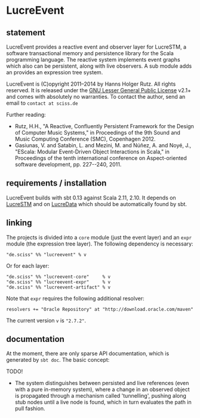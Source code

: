 # LucreEvent

## statement

LucreEvent provides a reactive event and observer layer for LucreSTM, a software transactional memory and persistence library for the Scala programming language. The reactive system implements event graphs which also can be persistent, along with live observers. A sub module adds an provides an expression tree system.

LucreEvent is (C)opyright 2011&ndash;2014 by Hanns Holger Rutz. All rights reserved. It is released under the [GNU Lesser General Public License](https://raw.github.com/Sciss/LucreEvent/master/LICENSE) v2.1+ and comes with absolutely no warranties. To contact the author, send an email to `contact at sciss.de`

Further reading:

 - Rutz, H.H., "A Reactive, Confluently Persistent Framework for the Design of Computer Music Systems," in Proceedings of the 9th Sound and Music Computing Conference (SMC), Copenhagen 2012.
 - Gasiunas, V. and Satabin, L. and Mezini, M. and Núñez, A. and Noyé, J., "EScala: Modular Event-Driven Object Interactions in Scala," in Proceedings of the tenth international conference on Aspect-oriented software development, pp. 227--240, 2011.

## requirements / installation

LucreEvent builds with sbt 0.13 against Scala 2.11, 2.10. It depends on [LucreSTM](https://github.com/Sciss/LucreSTM) and on [LucreData](https://github.com/Sciss/LucreData) which should be automatically found by sbt.

## linking

The projects is divided into a `core` module (just the event layer) and an `expr` module (the expression tree layer). The following dependency is necessary:

    "de.sciss" %% "lucreevent" % v

Or for each layer:

    "de.sciss" %% "lucreevent-core"     % v
    "de.sciss" %% "lucreevent-expr"     % v
    "de.sciss" %% "lucreevent-artifact" % v

Note that `expr` requires the following additional resolver:

    resolvers += "Oracle Repository" at "http://download.oracle.com/maven"

The current version `v` is `"2.7.2"`.

## documentation

At the moment, there are only sparse API documentation, which is generated by `sbt doc`. The basic concept:

TODO!

 - The system distinguishes between persisted and live references (even with a pure in-memory system), where a change in an observed object is propagated through a mechanism called 'tunnelling', pushing along stub nodes until a live node is found, which in turn evaluates the path in pull fashion.
